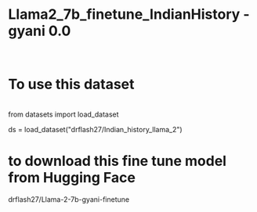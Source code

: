 # Llama2_7b_finetune_IndianHistory - gyani 0.0
<br>

# To use this dataset 
<br>
from datasets import load_dataset

ds = load_dataset("drflash27/Indian_history_llama_2")

# to download this fine tune model from Hugging Face 
drflash27/Llama-2-7b-gyani-finetune
